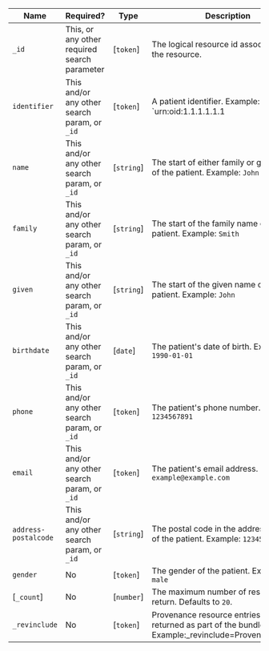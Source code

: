  Name|Required?|Type|Description
----------------------|----------------------------------------------|------------|--------------------------------------------------------------------------
 `_id`|This, or any other required search parameter|[`token`]|The logical resource id associated with the resource.
 `identifier`|This and/or any other search param, or `_id`|[`token`]|A patient identifier.  Example: `urn:oid:1.1.1.1.1.1|1022228`
 `name`|This and/or any other search param, or `_id`|[`string`]|The start of either family or given name of the patient. Example: `John`
 `family`|This and/or any other search param, or `_id`|[`string`]|The start of the family name of the patient. Example: `Smith`
 `given`|This and/or any other search param, or `_id`|[`string`]|The start of the given name of the patient. Example: `John`
 `birthdate`|This and/or any other search param, or `_id`|[`date`]|The patient's date of birth.  Example: `1990-01-01`
 `phone`|This and/or any other search param, or `_id`|[`token`]|The patient's phone number. Example: `1234567891`
 `email`|This and/or any other search param, or `_id`|[`token`]|The patient's email address. Example: `example@example.com`
 `address-postalcode`|This and/or any other search param, or `_id`|[`string`]|The postal code in the address details of the patient. Example: `12345`
 `gender`|No|[`token`]|The gender of the patient. Example: `male`
 [`_count`]|No|[`number`]|The maximum number of results to return. Defaults to `20`.
 `_revinclude`|No|[`token`]|Provenance resource entries to be returned as part of the bundle. Example:_revinclude=Provenance:target
